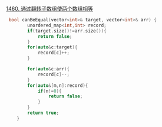 [1460. 通过翻转子数组使两个数组相等](https://leetcode.cn/problems/make-two-arrays-equal-by-reversing-sub-arrays/)

```c++
 bool canBeEqual(vector<int>& target, vector<int>& arr) {
        unordered_map<int,int> record;
        if(target.size()!=arr.size()){
            return false;
        }
        for(auto&c:target){
            record[c]++;
        }

        for(auto&c:arr){
            record[c]--;
        }
        for(auto&[m,n]:record){
            if(n!=0){
                return false;
            }
        }
        return true;
    }
```

